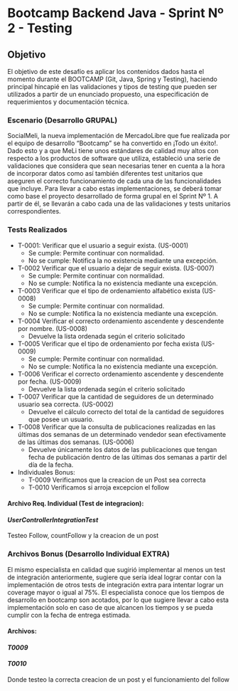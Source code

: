 
# Bootcamp Backend Java  - Sprint Nº 2 - Testing

## Objetivo

El objetivo de este desafío es aplicar los contenidos dados hasta el momento durante el BOOTCAMP
(Git, Java, Spring y Testing), haciendo principal hincapié en las validaciones y tipos de testing
que pueden ser utilizados a partir de un enunciado propuesto, una especificación de requerimientos
y documentación técnica.

### Escenario (Desarrollo GRUPAL)
SocialMeli, la nueva implementación de MercadoLibre que fue realizada por el equipo de desarrollo “Bootcamp”
se ha convertido en ¡Todo un éxito!. Dado esto y a que MeLi tiene unos estándares de calidad muy altos
con respecto a los productos de software que utiliza, estableció una serie de validaciones que considera
que sean necesarias tener en cuenta a la hora de incorporar datos como así también diferentes test unitarios
que aseguren el correcto funcionamiento de cada una de las funcionalidades que incluye.
Para llevar a cabo estas implementaciones, se deberá tomar como base el proyecto desarrollado de forma grupal
en el Sprint Nº 1. A partir de él, se llevarán a cabo cada una de las validaciones y tests unitarios
correspondientes.

### Tests Realizados
- T-0001: Verificar que el usuario a seguir exista. (US-0001)
    + Se cumple: Permite continuar con normalidad.
    + No se cumple: Notifica la no existencia mediante una excepción.
- T-0002 Verificar que el usuario a dejar de seguir exista. (US-0007)
    + Se cumple: Permite continuar con normalidad.
    + No se cumple: Notifica la no existencia mediante una excepción.
- T-0003 Verificar que el tipo de ordenamiento alfabético exista (US-0008)
    + Se cumple: Permite continuar con normalidad.
    + No se cumple: Notifica la no existencia mediante una excepción.
- T-0004 Verificar el correcto ordenamiento ascendente y descendente por nombre. (US-0008)
    + Devuelve la lista ordenada según el criterio solicitado
- T-0005 Verificar que el tipo de ordenamiento por fecha exista (US-0009)
    + Se cumple: Permite continuar con normalidad.
    + No se cumple: Notifica la no existencia mediante una excepción.
- T-0006 Verificar el correcto ordenamiento ascendente y descendente por fecha. (US-0009)
    + Devuelve la lista ordenada según el criterio solicitado
- T-0007 Verificar que la cantidad de seguidores de un determinado usuario sea correcta. (US-0002)
    + Devuelve el cálculo correcto del total de la cantidad de seguidores que posee un usuario.
- T-0008 Verificar que la consulta de publicaciones realizadas en las últimas dos semanas de un determinado vendedor sean efectivamente de las últimas dos semanas. (US-0006)
    + Devuelve únicamente los datos de las publicaciones que tengan fecha de publicación dentro de las últimas dos semanas a partir del día de la fecha.
- Individuales Bonus:
    + T-0009 Verificamos que la creacion de un Post sea correcta 
    + T-0010 Verificamos si arroja excepcion el follow    

#### Archivo Req. Individual (Test de integracion):
#### _UserControllerIntegrationTest_
Testeo Follow, countFollow y la creacion de un post

### Archivos Bonus  (Desarrollo Individual EXTRA)
El mismo especialista en calidad que sugirió implementar al menos un test de integración anteriormente, sugiere que sería ideal lograr contar con la implementación de otros tests de integración extra para intentar lograr un coverage mayor o igual al 75%.
El especialista conoce que los tiempos de desarrollo en bootcamp son acotados, por lo que sugiere llevar a cabo esta implementación solo en caso de que alcancen los tiempos y se pueda cumplir con la fecha de entrega estimada.
#### Archivos:
#### _T0009_
#### _T0010_
Donde testeo la correcta creacion de un post y el funcionamiento del follow






